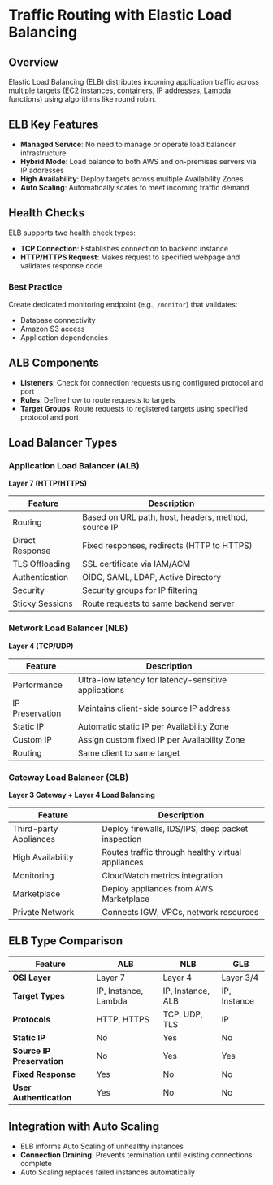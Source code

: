 # Traffic Routing with Elastic Load Balancing

## Overview
Elastic Load Balancing (ELB) distributes incoming application traffic across multiple targets (EC2 instances, containers, IP addresses, Lambda functions) using algorithms like round robin.

## ELB Key Features
- **Managed Service**: No need to manage or operate load balancer infrastructure
- **Hybrid Mode**: Load balance to both AWS and on-premises servers via IP addresses
- **High Availability**: Deploy targets across multiple Availability Zones
- **Auto Scaling**: Automatically scales to meet incoming traffic demand

## Health Checks
ELB supports two health check types:
- **TCP Connection**: Establishes connection to backend instance
- **HTTP/HTTPS Request**: Makes request to specified webpage and validates response code

### Best Practice
Create dedicated monitoring endpoint (e.g., `/monitor`) that validates:
- Database connectivity
- Amazon S3 access
- Application dependencies

## ALB Components
- **Listeners**: Check for connection requests using configured protocol and port
- **Rules**: Define how to route requests to targets
- **Target Groups**: Route requests to registered targets using specified protocol and port

## Load Balancer Types

### Application Load Balancer (ALB)
**Layer 7 (HTTP/HTTPS)**

| Feature | Description |
|---------|-------------|
| Routing | Based on URL path, host, headers, method, source IP |
| Direct Response | Fixed responses, redirects (HTTP to HTTPS) |
| TLS Offloading | SSL certificate via IAM/ACM |
| Authentication | OIDC, SAML, LDAP, Active Directory |
| Security | Security groups for IP filtering |
| Sticky Sessions | Route requests to same backend server |

### Network Load Balancer (NLB)
**Layer 4 (TCP/UDP)**

| Feature | Description |
|---------|-------------|
| Performance | Ultra-low latency for latency-sensitive applications |
| IP Preservation | Maintains client-side source IP address |
| Static IP | Automatic static IP per Availability Zone |
| Custom IP | Assign custom fixed IP per Availability Zone |
| Routing | Same client to same target |

### Gateway Load Balancer (GLB)
**Layer 3 Gateway + Layer 4 Load Balancing**

| Feature | Description |
|---------|-------------|
| Third-party Appliances | Deploy firewalls, IDS/IPS, deep packet inspection |
| High Availability | Routes traffic through healthy virtual appliances |
| Monitoring | CloudWatch metrics integration |
| Marketplace | Deploy appliances from AWS Marketplace |
| Private Network | Connects IGW, VPCs, network resources |

## ELB Type Comparison

| Feature | ALB | NLB | GLB |
|---------|-----|-----|-----|
| **OSI Layer** | Layer 7 | Layer 4 | Layer 3/4 |
| **Target Types** | IP, Instance, Lambda | IP, Instance, ALB | IP, Instance |
| **Protocols** | HTTP, HTTPS | TCP, UDP, TLS | IP |
| **Static IP** | No | Yes | No |
| **Source IP Preservation** | No | Yes | Yes |
| **Fixed Response** | Yes | No | No |
| **User Authentication** | Yes | No | No |

## Integration with Auto Scaling
- ELB informs Auto Scaling of unhealthy instances
- **Connection Draining**: Prevents termination until existing connections complete
- Auto Scaling replaces failed instances automatically